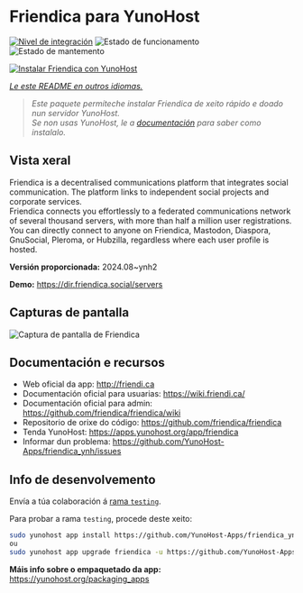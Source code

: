 <!--
NOTA: Este README foi creado automáticamente por <https://github.com/YunoHost/apps/tree/master/tools/readme_generator>
NON debe editarse manualmente.
-->

# Friendica para YunoHost

[![Nivel de integración](https://apps.yunohost.org/badge/integration/friendica)](https://ci-apps.yunohost.org/ci/apps/friendica/)
![Estado de funcionamento](https://apps.yunohost.org/badge/state/friendica)
![Estado de mantemento](https://apps.yunohost.org/badge/maintained/friendica)

[![Instalar Friendica con YunoHost](https://install-app.yunohost.org/install-with-yunohost.svg)](https://install-app.yunohost.org/?app=friendica)

*[Le este README en outros idiomas.](./ALL_README.md)*

> *Este paquete permíteche instalar Friendica de xeito rápido e doado nun servidor YunoHost.*  
> *Se non usas YunoHost, le a [documentación](https://yunohost.org/install) para saber como instalalo.*

## Vista xeral

Friendica is a decentralised communications platform that integrates social communication. The platform links to independent social projects and corporate services.  
Friendica connects you effortlessly to a federated communications network of several thousand servers, with more than half a million user registrations. You can directly connect to anyone on Friendica, Mastodon, Diaspora, GnuSocial, Pleroma, or Hubzilla, regardless where each user profile is hosted.


**Versión proporcionada:** 2024.08~ynh2

**Demo:** <https://dir.friendica.social/servers>

## Capturas de pantalla

![Captura de pantalla de Friendica](./doc/screenshots/friendica-vier-profile.png)

## Documentación e recursos

- Web oficial da app: <http://friendi.ca>
- Documentación oficial para usuarias: <https://wiki.friendi.ca/>
- Documentación oficial para admin: <https://github.com/friendica/friendica/wiki>
- Repositorio de orixe do código: <https://github.com/friendica/friendica>
- Tenda YunoHost: <https://apps.yunohost.org/app/friendica>
- Informar dun problema: <https://github.com/YunoHost-Apps/friendica_ynh/issues>

## Info de desenvolvemento

Envía a túa colaboración á [rama `testing`](https://github.com/YunoHost-Apps/friendica_ynh/tree/testing).

Para probar a rama `testing`, procede deste xeito:

```bash
sudo yunohost app install https://github.com/YunoHost-Apps/friendica_ynh/tree/testing --debug
ou
sudo yunohost app upgrade friendica -u https://github.com/YunoHost-Apps/friendica_ynh/tree/testing --debug
```

**Máis info sobre o empaquetado da app:** <https://yunohost.org/packaging_apps>

